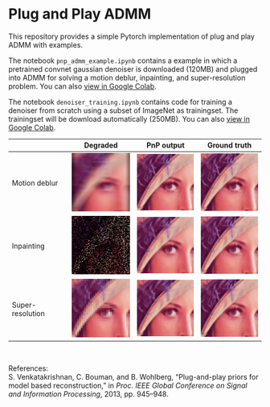 # Plug and Play ADMM
This repository provides a simple Pytorch implementation of plug and play ADMM with examples.

The notebook `pnp_admm_example.ipynb` contains a example in which a pretrained convnet gaussian denoiser is downloaded (120MB) and plugged into ADMM for solving a motion deblur, inpainting, and super-resolution problem. You can also [view in Google Colab](https://colab.research.google.com/drive/1XHGdKA-eTvOUwto2jA89z1SEfLTdR-jN?usp=sharing).

The notebook `denoiser_training.ipynb` contains code for training a denoiser from scratch using a subset of ImageNet as trainingset. The trainingset will be download automatically (250MB). You can also [view in Google Colab](https://colab.research.google.com/drive/1E_xJS6xwKSlSBR7mEjpwMe5WjefpzQ43?usp=sharing).

|| Degraded | PnP output | Ground truth | 
|-- |--|--|--| 
|Motion deblur|![](figs/degraded_motion.png) | ![](figs/pnp_motion.png) | ![](figs/image_motion.png) |
|Inpainting|![](figs/degraded_inpainting.png) | ![](figs/pnp_inpainting.png) | ![](figs/image_inpainting.png) |
|Super-resolution|![](figs/degraded_superres.png) | ![](figs/pnp_superres.png) | ![](figs/image_superres.png) |
<br>

References:<br>
S. Venkatakrishnan, C. Bouman, and B. Wohlberg, “Plug-and-play priors for model based reconstruction,” in *Proc. IEEE Global Conference on Signal and Information Processing*, 2013, pp. 945–948.
